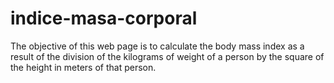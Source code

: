 # indice-masa-corporal
 The objective of this web page is to calculate the body mass index as a result of the division of the kilograms of weight of a person by the square of the height in meters of that person.
